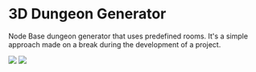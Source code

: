 # 3D Dungeon Generator
 Node Base dungeon generator that uses predefined rooms. It's a simple approach made on a break during the development of a project.

![](https://i.gyazo.com/65bde0d168fd41ec06ae9d99895e6b32.gif)
![](https://i.gyazo.com/c28f6421eb0a1741dff3f20390a1b6c6.gif)
